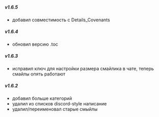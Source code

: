 ##### v1.6.5

 - добавил совместимость с Details_Covenants 

##### v1.6.4

 - обновил версию .toc 

##### v1.6.3
    
 - исправил ключ для настройки размера смайлика в чате, теперь смайлы опять работают

##### v1.6.2

 - добавил больше категорий
 - удалил из списков discord-style написание
 - удалил/переименовал старые смыйлы